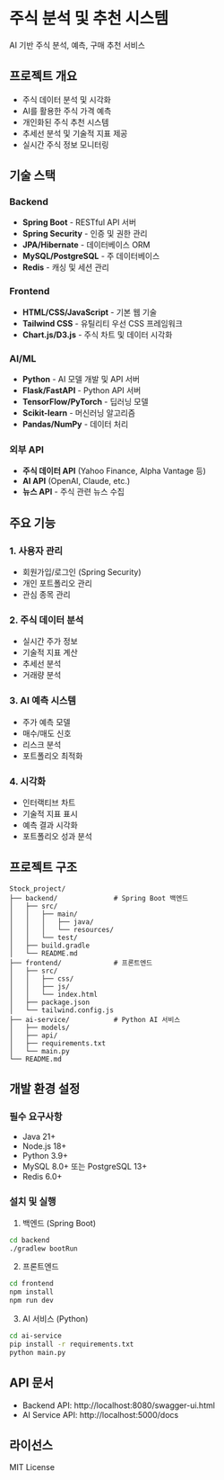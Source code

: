# 주식 분석 및 추천 시스템

AI 기반 주식 분석, 예측, 구매 추천 서비스

## 프로젝트 개요

- 주식 데이터 분석 및 시각화
- AI를 활용한 주식 가격 예측
- 개인화된 주식 추천 시스템
- 추세선 분석 및 기술적 지표 제공
- 실시간 주식 정보 모니터링

## 기술 스택

### Backend
- **Spring Boot** - RESTful API 서버
- **Spring Security** - 인증 및 권한 관리
- **JPA/Hibernate** - 데이터베이스 ORM
- **MySQL/PostgreSQL** - 주 데이터베이스
- **Redis** - 캐싱 및 세션 관리

### Frontend
- **HTML/CSS/JavaScript** - 기본 웹 기술
- **Tailwind CSS** - 유틸리티 우선 CSS 프레임워크
- **Chart.js/D3.js** - 주식 차트 및 데이터 시각화

### AI/ML
- **Python** - AI 모델 개발 및 API 서버
- **Flask/FastAPI** - Python API 서버
- **TensorFlow/PyTorch** - 딥러닝 모델
- **Scikit-learn** - 머신러닝 알고리즘
- **Pandas/NumPy** - 데이터 처리

### 외부 API
- **주식 데이터 API** (Yahoo Finance, Alpha Vantage 등)
- **AI API** (OpenAI, Claude, etc.)
- **뉴스 API** - 주식 관련 뉴스 수집

## 주요 기능

### 1. 사용자 관리
- 회원가입/로그인 (Spring Security)
- 개인 포트폴리오 관리
- 관심 종목 관리

### 2. 주식 데이터 분석
- 실시간 주가 정보
- 기술적 지표 계산
- 추세선 분석
- 거래량 분석

### 3. AI 예측 시스템
- 주가 예측 모델
- 매수/매도 신호
- 리스크 분석
- 포트폴리오 최적화

### 4. 시각화
- 인터랙티브 차트
- 기술적 지표 표시
- 예측 결과 시각화
- 포트폴리오 성과 분석

## 프로젝트 구조

```
Stock_project/
├── backend/              # Spring Boot 백엔드
│   ├── src/
│   │   ├── main/
│   │   │   ├── java/
│   │   │   └── resources/
│   │   └── test/
│   ├── build.gradle
│   └── README.md
├── frontend/             # 프론트엔드
│   ├── src/
│   │   ├── css/
│   │   ├── js/
│   │   └── index.html
│   ├── package.json
│   └── tailwind.config.js
├── ai-service/           # Python AI 서비스
│   ├── models/
│   ├── api/
│   ├── requirements.txt
│   └── main.py
└── README.md
```

## 개발 환경 설정

### 필수 요구사항
- Java 21+
- Node.js 18+
- Python 3.9+
- MySQL 8.0+ 또는 PostgreSQL 13+
- Redis 6.0+

### 설치 및 실행
1. 백엔드 (Spring Boot)
```bash
cd backend
./gradlew bootRun
```

2. 프론트엔드
```bash
cd frontend
npm install
npm run dev
```

3. AI 서비스 (Python)
```bash
cd ai-service
pip install -r requirements.txt
python main.py
```

## API 문서

- Backend API: http://localhost:8080/swagger-ui.html
- AI Service API: http://localhost:5000/docs

## 라이선스

MIT License
